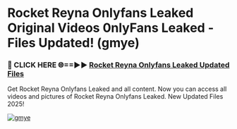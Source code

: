 # Rocket Reyna Onlyfans Leaked Original Videos 0nlyFans Leaked - Files Updated! (gmye)

<h3>🔴 CLICK HERE 🌐==►► <a href="https://tinyurl.com/3hn5wdd3" rel="nofollow">Rocket Reyna Onlyfans Leaked Updated Files</a></h3>

Get Rocket Reyna Onlyfans Leaked and all content. Now you can access all videos and pictures of Rocket Reyna Onlyfans Leaked. New Updated Files 2025!

[![gmye](https://i.imgur.com/4HnBqBT.gif)](https://tinyurl.com/3hn5wdd3)
